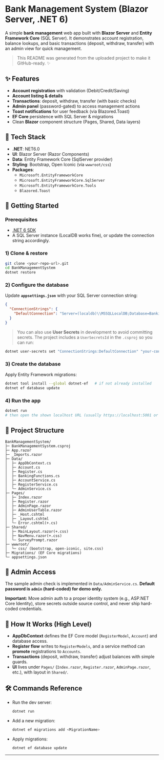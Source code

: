 # Bank Management System (Blazor Server, .NET 6)

A simple **bank management** web app built with **Blazor Server** and **Entity Framework Core** (SQL Server). It demonstrates account registration, balance lookups, and basic transactions (deposit, withdraw, transfer) with an admin view for quick management.

> This README was generated from the uploaded project to make it GitHub-ready. ✨

## ✨ Features

- **Account registration** with validation (Debit/Credit/Saving)
- **Account listing & details**
- **Transactions**: deposit, withdraw, transfer (with basic checks)
- **Admin panel** (password-gated) to access management actions
- **Toast notifications** for user feedback (via Blazored.Toast)
- **EF Core** persistence with SQL Server & migrations
- Clean **Blazor** component structure (Pages, Shared, Data layers)

## 🧱 Tech Stack

- **.NET**: NET6.0
- **UI**: Blazor Server (Razor Components)
- **Data**: Entity Framework Core (SqlServer provider)
- **Styling**: Bootstrap, Open Iconic (via `wwwroot/css`)
- **Packages**:
  - `Microsoft.EntityFrameworkCore`
  - `Microsoft.EntityFrameworkCore.SqlServer`
  - `Microsoft.EntityFrameworkCore.Tools`
  - `Blazored.Toast`

## 🚀 Getting Started

### Prerequisites
- [.NET 6 SDK](https://dotnet.microsoft.com/en-us/download/dotnet/6.0)
- A SQL Server instance (LocalDB works fine), or update the connection string accordingly.

### 1) Clone & restore
```bash
git clone <your-repo-url>.git
cd BankManagementSystem
dotnet restore
```

### 2) Configure the database
Update **`appsettings.json`** with your SQL Server connection string:
```json
{
  "ConnectionStrings": {
    "DefaultConnection": "Server=(localdb)\\MSSQLLocalDB;Database=Banking;Trusted_Connection=True;MultipleActiveResultSets=true"
  }
}
```

> You can also use **User Secrets** in development to avoid committing secrets. The project includes a `UserSecretsId` in the `.csproj` so you can run:
```bash
dotnet user-secrets set "ConnectionStrings:DefaultConnection" "your-connection-string"
```

### 3) Create the database
Apply Entity Framework migrations:
```bash
dotnet tool install --global dotnet-ef   # if not already installed
dotnet ef database update
```

### 4) Run the app
```bash
dotnet run
# then open the shown localhost URL (usually https://localhost:5001 or http://localhost:5000)
```

## 📂 Project Structure
```
BankManagementSystem/
├─ BankManagementSystem.csproj
├─ App.razor
├─ _Imports.razor
├─ Data/
│  ├─ AppDbContext.cs
│  ├─ Account.cs
│  ├─ Register.cs
│  ├─ BankingFunctions.cs
│  ├─ AccountService.cs
│  ├─ RegisterService.cs
│  └─ AdminService.cs
├─ Pages/
│  ├─ Index.razor
│  ├─ Register.razor
│  ├─ AdminPage.razor
│  ├─ AdminUserTable.razor
│  ├─ _Host.cshtml
│  ├─ _Layout.cshtml
│  └─ Error.cshtml(+.cs)
├─ Shared/
│  ├─ MainLayout.razor(+.css)
│  ├─ NavMenu.razor(+.css)
│  └─ SurveyPrompt.razor
├─ wwwroot/
│  └─ css/ (bootstrap, open-iconic, site.css)
├─ Migrations/ (EF Core migrations)
└─ appsettings.json
```

## 🔐 Admin Access
The sample admin check is implemented in `Data/AdminService.cs`. **Default password is `admin` (hard‑coded) for demo only.**

**Important:** Move admin auth to a proper identity system (e.g., ASP.NET Core Identity), store secrets outside source control, and never ship hard-coded credentials.

## 🧪 How It Works (High Level)

- **AppDbContext** defines the EF Core model (`RegisterModel`, `Account`) and database access.
- **Register flow** writes to `RegisterModels`, and a service method can **promote** registrations to `Accounts`.
- **Transactions** (deposit, withdraw, transfer) adjust balances with simple guards.
- **UI** lives under `Pages/` (`Index.razor`, `Register.razor`, `AdminPage.razor`, etc.), with layout in `Shared/`.

## 🛠 Commands Reference

- Run the dev server:
  ```bash
  dotnet run
  ```
- Add a new migration:
  ```bash
  dotnet ef migrations add <MigrationName>
  ```
- Apply migrations:
  ```bash
  dotnet ef database update
  ```

---
